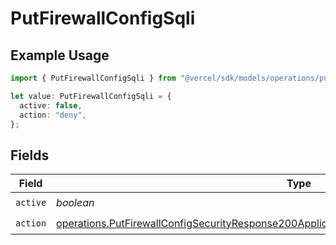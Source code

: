 # PutFirewallConfigSqli

## Example Usage

```typescript
import { PutFirewallConfigSqli } from "@vercel/sdk/models/operations/putfirewallconfig.js";

let value: PutFirewallConfigSqli = {
  active: false,
  action: "deny",
};
```

## Fields

| Field                                                                                                                                                                                                          | Type                                                                                                                                                                                                           | Required                                                                                                                                                                                                       | Description                                                                                                                                                                                                    |
| -------------------------------------------------------------------------------------------------------------------------------------------------------------------------------------------------------------- | -------------------------------------------------------------------------------------------------------------------------------------------------------------------------------------------------------------- | -------------------------------------------------------------------------------------------------------------------------------------------------------------------------------------------------------------- | -------------------------------------------------------------------------------------------------------------------------------------------------------------------------------------------------------------- |
| `active`                                                                                                                                                                                                       | *boolean*                                                                                                                                                                                                      | :heavy_check_mark:                                                                                                                                                                                             | N/A                                                                                                                                                                                                            |
| `action`                                                                                                                                                                                                       | [operations.PutFirewallConfigSecurityResponse200ApplicationJSONResponseBodyActiveCrsSqliAction](../../models/operations/putfirewallconfigsecurityresponse200applicationjsonresponsebodyactivecrssqliaction.md) | :heavy_check_mark:                                                                                                                                                                                             | N/A                                                                                                                                                                                                            |